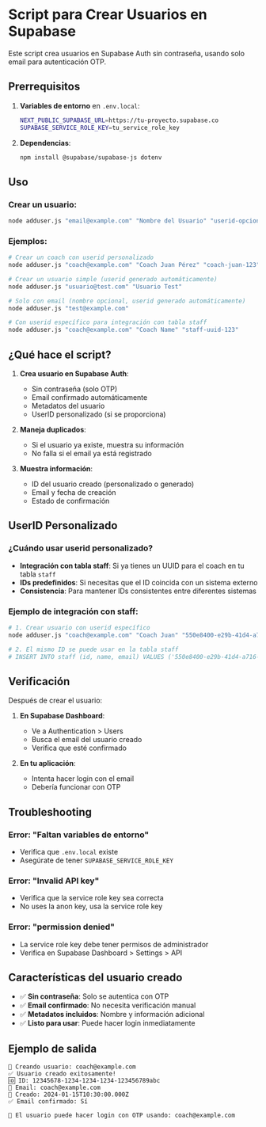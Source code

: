 # Script para Crear Usuarios en Supabase

Este script crea usuarios en Supabase Auth sin contraseña, usando solo email para autenticación OTP.

## Prerrequisitos

1. **Variables de entorno** en `.env.local`:
   ```bash
   NEXT_PUBLIC_SUPABASE_URL=https://tu-proyecto.supabase.co
   SUPABASE_SERVICE_ROLE_KEY=tu_service_role_key
   ```

2. **Dependencias**:
   ```bash
   npm install @supabase/supabase-js dotenv
   ```

## Uso

### Crear un usuario:
```bash
node adduser.js "email@example.com" "Nombre del Usuario" "userid-opcional"
```

### Ejemplos:
```bash
# Crear un coach con userid personalizado
node adduser.js "coach@example.com" "Coach Juan Pérez" "coach-juan-123"

# Crear un usuario simple (userid generado automáticamente)
node adduser.js "usuario@test.com" "Usuario Test"

# Solo con email (nombre opcional, userid generado automáticamente)
node adduser.js "test@example.com"

# Con userid específico para integración con tabla staff
node adduser.js "coach@example.com" "Coach Name" "staff-uuid-123"
```

## ¿Qué hace el script?

1. **Crea usuario en Supabase Auth**:
   - Sin contraseña (solo OTP)
   - Email confirmado automáticamente
   - Metadatos del usuario
   - UserID personalizado (si se proporciona)

2. **Maneja duplicados**:
   - Si el usuario ya existe, muestra su información
   - No falla si el email ya está registrado

3. **Muestra información**:
   - ID del usuario creado (personalizado o generado)
   - Email y fecha de creación
   - Estado de confirmación

## UserID Personalizado

### ¿Cuándo usar userid personalizado?

- **Integración con tabla staff**: Si ya tienes un UUID para el coach en tu tabla `staff`
- **IDs predefinidos**: Si necesitas que el ID coincida con un sistema externo
- **Consistencia**: Para mantener IDs consistentes entre diferentes sistemas

### Ejemplo de integración con staff:

```bash
# 1. Crear usuario con userid específico
node adduser.js "coach@example.com" "Coach Juan" "550e8400-e29b-41d4-a716-446655440000"

# 2. El mismo ID se puede usar en la tabla staff
# INSERT INTO staff (id, name, email) VALUES ('550e8400-e29b-41d4-a716-446655440000', 'Coach Juan', 'coach@example.com');
```

## Verificación

Después de crear el usuario:

1. **En Supabase Dashboard**:
   - Ve a Authentication > Users
   - Busca el email del usuario creado
   - Verifica que esté confirmado

2. **En tu aplicación**:
   - Intenta hacer login con el email
   - Debería funcionar con OTP

## Troubleshooting

### Error: "Faltan variables de entorno"
- Verifica que `.env.local` existe
- Asegúrate de tener `SUPABASE_SERVICE_ROLE_KEY`

### Error: "Invalid API key"
- Verifica que la service role key sea correcta
- No uses la anon key, usa la service role key

### Error: "permission denied"
- La service role key debe tener permisos de administrador
- Verifica en Supabase Dashboard > Settings > API

## Características del usuario creado

- ✅ **Sin contraseña**: Solo se autentica con OTP
- ✅ **Email confirmado**: No necesita verificación manual
- ✅ **Metadatos incluidos**: Nombre y información adicional
- ✅ **Listo para usar**: Puede hacer login inmediatamente

## Ejemplo de salida

```
🔄 Creando usuario: coach@example.com
✅ Usuario creado exitosamente!
🆔 ID: 12345678-1234-1234-1234-123456789abc
📧 Email: coach@example.com
📅 Creado: 2024-01-15T10:30:00.000Z
✅ Email confirmado: Sí

🎉 El usuario puede hacer login con OTP usando: coach@example.com
```
